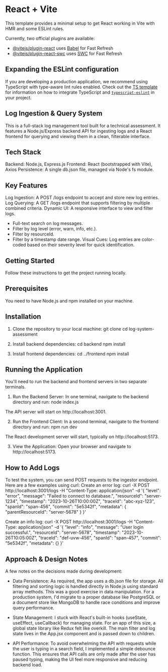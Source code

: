 # React + Vite

This template provides a minimal setup to get React working in Vite with HMR and some ESLint rules.

Currently, two official plugins are available:

- [@vitejs/plugin-react](https://github.com/vitejs/vite-plugin-react/blob/main/packages/plugin-react) uses [Babel](https://babeljs.io/) for Fast Refresh
- [@vitejs/plugin-react-swc](https://github.com/vitejs/vite-plugin-react/blob/main/packages/plugin-react-swc) uses [SWC](https://swc.rs/) for Fast Refresh

## Expanding the ESLint configuration

If you are developing a production application, we recommend using TypeScript with type-aware lint rules enabled. Check out the [TS template](https://github.com/vitejs/vite/tree/main/packages/create-vite/template-react-ts) for information on how to integrate TypeScript and [`typescript-eslint`](https://typescript-eslint.io) in your project.


## Log Ingestion & Query System
This is a full-stack log management tool built for a technical assessment. It features a Node.js/Express backend API for ingesting logs and a React frontend for querying and viewing them in a clean, filterable interface.

## Tech Stack
Backend: Node.js, Express.js
Frontend: React (bootstrapped with Vite), Axios
Persistence: A single db.json file, managed via Node's fs module.

## Key Features
Log Ingestion: A POST /logs endpoint to accept and store new log entries.
Log Querying: A GET /logs endpoint that supports filtering by multiple combined criteria.
Dynamic UI: A responsive interface to view and filter logs.
- Full-text search on log messages.
- Filter by log level (error, warn, info, etc.).
- Filter by resourceId.
- Filter by a timestamp date range.
Visual Cues: Log entries are color-coded based on their severity level for quick identification.

## Getting Started
Follow these instructions to get the project running locally.

## Prerequisites
You need to have Node.js and npm installed on your machine.

## Installation
1. Clone the repository to your local machine:
git clone <your-repo-url>
cd log-system-assessment

2. Install backend dependencies:
cd backend
npm install

3. Install frontend dependencies:
cd ../frontend
npm install

## Running the Application
You'll need to run the backend and frontend servers in two separate terminals.

1. Run the Backend Server:
In one terminal, navigate to the backend directory and run:
node index.js

The API server will start on http://localhost:3001.

2. Run the Frontend Client:
In a second terminal, navigate to the frontend directory and run:
npm run dev

The React development server will start, typically on http://localhost:5173.

3. View the Application:
Open your browser and navigate to http://localhost:5173.

## How to Add Logs
To test the system, you can send POST requests to the ingestor endpoint. Here are a few examples using curl:
Create an error log:
curl -X POST http://localhost:3001/logs -H "Content-Type: application/json" -d '{ "level": "error", "message": "Failed to connect to database.", "resourceId": "server-1234", "timestamp": "2023-10-26T10:00:00Z", "traceId": "abc-xyz-123", "spanId": "span-456", "commit": "5e5342f", "metadata": { "parentResourceId": "server-5678" } }'

Create an info log:
curl -X POST http://localhost:3001/logs -H "Content-Type: application/json" -d '{ "level": "info", "message": "User login successful.", "resourceId": "server-5678", "timestamp": "2023-10-26T10:05:00Z", "traceId": "def-uvw-456", "spanId": "span-457", "commit": "5e5342f", "metadata": {} }'

## Approach & Design Notes
A few notes on the decisions made during development:

- Data Persistence: As required, the app uses a db.json file for storage. All filtering and sorting logic is handled directly in Node.js using standard array methods. This was a good exercise in data manipulation. For a production system, I'd migrate to a proper database like PostgreSQL or a document store like MongoDB to handle race conditions and improve query performance.

- State Management: I stuck with React's built-in hooks (useState, useEffect, useCallback) for managing state. For an app of this size, a global state library like Redux felt like overkill. The main filter and log state lives in the App.jsx component and is passed down to children.

- API Performance: To avoid overwhelming the API with requests while the user is typing in a search field, I implemented a simple debounce function. This ensures that API calls are only made after the user has paused typing, making the UI feel more responsive and reducing backend load.
